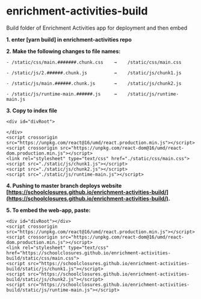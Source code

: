 # enrichment-activities-build
Build folder of Enrichment Activities app for deployment and then embed

**1. enter [yarn build] in enrichment-activities repo**



**2. Make the following changes to file names:**

    - /static/css/main.#######.chunk.css    →    /static/css/main.css

    - /static/js/2.######.chunk.js          →    /static/js/chunk1.js

    - /static/js/main.######.chunk.js       →    /static/js/chunk2.js

    - /static/js/runtime-main.######.js     →    /static/js/runtime-main.js

     
     
**3. Copy to index file**
```
<div id="divRoot">
  
</div>
<script crossorigin src="https://unpkg.com/react@16/umd/react.production.min.js"></script>
<script crossorigin src="https://unpkg.com/react-dom@16/umd/react-dom.production.min.js"></script>
<link rel="stylesheet" type="text/css" href="./static/css/main.css">
<script src="./static/js/chunk1.js"></script>
<script src="./static/js/chunk2.js"></script>
<script src="./static/js/runtime-main.js"></script>
```
     
     
     
**4. Pushing to master branch deploys website [https://schoolclosures.github.io/enrichment-activities-build/](https://schoolclosures.github.io/enrichment-activities-build/).**



**5. To embed the web-app, paste:**
```
<div id="divRoot"></div>
<script crossorigin src="https://unpkg.com/react@16/umd/react.production.min.js"></script>
<script crossorigin src="https://unpkg.com/react-dom@16/umd/react-dom.production.min.js"></script>
<link rel="stylesheet" type="text/css" href="https://schoolclosures.github.io/enrichment-activities-build/static/css/main.css">
<script src="https://schoolclosures.github.io/enrichment-activities-build/static/js/chunk1.js"></script>
<script src="https://schoolclosures.github.io/enrichment-activities-build/static/js/chunk2.js"></script>
<script src="https://schoolclosures.github.io/enrichment-activities-build/static/js/runtime-main.js"></script>
```
